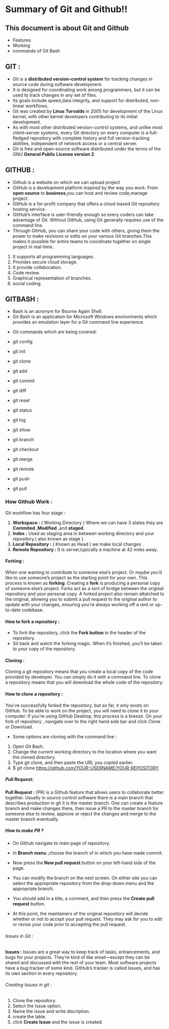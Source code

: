 # Summary of Git and Github!!


## This document is about Git and  Github  
- Features
- Working
- commands of Git Bash


## GIT :

- Git is a **distributed version-control system** for tracking changes in source code during software development.
- It is designed for coordinating work among programmers, but it can be used to track changes in any set of files.
- Its goals include speed,data integrity, and support for distributed, non-linear workflows.
- Git was created by **Linus Torvalds** in 2005 for development of the Linux kernel, with other kernel developers contributing to its initial development.
- As with most other distributed version-control systems, and unlike most client–server systems, every Git directory on every computer is a full-fledged repository with complete history and full version-tracking abilities, independent of network access or a central server.
- Git is free and open-source software distributed under the terms of the GNU **General Public License version 2**.


## GITHUB :

- Github is a website on which we can upload project
- GitHub is a development platform inspired by the way you work. From **open source** to **business**,you can host and review code,manage project.
- GitHub is a for-profit company that offers a cloud-based Git repository hosting service.
- GitHub’s interface is user-friendly enough so every coders can take advantage of Git. Without GitHub, using Git generally requires use of the command line.
- Through GitHub, you can share your code with others, giving them the power to make revisions or edits on your various Git branches.This makes it possible for entire teams to coordinate together on single project in real-time.

1. It supports all programming languages.
2. Provides secure cloud storage.
3. It provide collaboration.
4. Code review.
5. Graphical representation of branches.
6. social coding.



## GITBASH :

* Bash is an acronym for Bourne Again Shell.
* Git Bash is an application for Microsoft Windows environments which provides an emulation layer for a Git command line experience.

- Git commands which are being covered:

- git config
- git init
- git clone
- git add
- git commit
- git diff
- git reset
- git status
- git log
- git show
- git branch
- git checkout
- git merge
- git remote
- git push
- git pull



###  How Github Work :

Git workflow has four stage -
1. **Workspace :**  ( Working Directory ) Where we can have 3 states they are **Commited** ,**Modified** ,and **staged**.
2. **Index :**  Used as staging area in between working directory and your repository.( also known as stage ).
3. **Local Repository :**  ( Known as Head ) we make local changes .
4. **Remote Repository :**  It is server,typically a machine at 42 miles away.


 
#### Forking :

When one wanting to contribute to someone else’s project. Or maybe you’d like to use someone’s project as the starting point for your own. This process is known as **forking**.
Creating a **fork** is producing a personal copy of someone else’s project. Forks act as a sort of bridge between the original repository and your personal copy. 
A forked project also remain attatched to the original, allowing you to submit a pull request to the original author to update with your changes, ensuring you're always working off a rent or up-to-date codebase.


#### How to fork a repository :

- To fork the  repository, click the **Fork button** in the header of the repository.
- Sit back and watch the forking magic. When it’s finished, you’ll be taken to your copy of the repository.



#### Cloning :


Cloning a git repository means that you create a local copy of the code provided by developer. You can simply do it with a command line. To clone a repository means that you will download the whole code of the repository.


#### How to clone a repository :

You’ve successfully forked the repository, but so far, it only exists on GitHub. To be able to work on the project, you will need to clone it to your computer.
If you’re using GitHub Desktop, this process is a breeze. On your fork of repository , navigate over to the right hand side bar and click Clone or Download. 

- Some options are cloning with the command line :
1. Open Git Bash.
2. Change the current working directory to the location where you want the cloned directory.
3. Type git clone, and then paste the URL you copied earlier.
4. $ git clone https://github.com/YOUR-USERNAME/YOUR-REPOSITORY.



#####  Pull Request:

**Pull Request :**  (PR) is a Github feature that allows users to collaborate better together. Usually in source control software there is a main branch that describes production in git it is the master branch.
One can create a feature branch and make changes there, then issue a PR to the master branch for someone else to review, approve or reject the changes and merge to the master branch eventually.



##### How to make PR ?

-  On Github navigate to main page of repository.

- In **Branch menu** ,choose the branch of in which you have made commit.

- Now press the **New pull request** button on your left-hand side of the page.

- You can modify the branch on the next screen. On either site you can select the appropriate repository from the drop-down menu and the appropriate branch.

- You should add in a title, a comment, and then press the **Create pull request** button.

- At this point, the maintainers of the original repository will decide whether or not to accept your pull request. They may ask for you to edit or revise your code prior to accepting the pull request.



###### Issues in Git :

**Issues :** Issues are a great way to keep track of tasks, enhancements, and bugs for your projects. They’re kind of like email—except they can be shared and discussed with the rest of your team. Most software projects have a bug tracker of some kind.
GitHub’s tracker is called Issues, and has its own section in every repository.



###### Creating Issues in git :

1. Clone the repository.
2. Select the Issue option.
3. Name the issue and write discription.
4. create the lable.
5. click **Create Issue** and the issue is created. 










